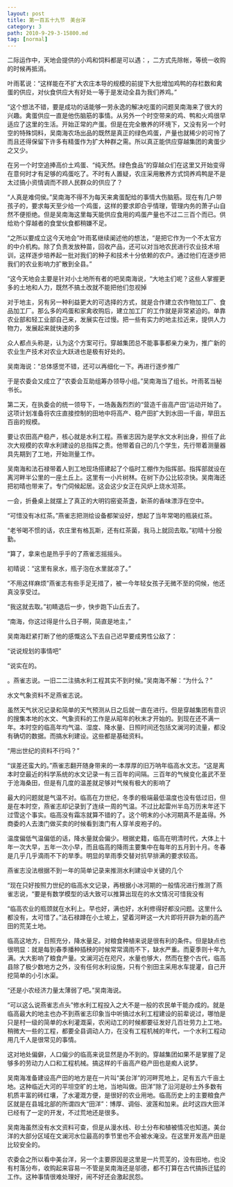 ```yaml
---
layout: post
title: 第一百五十九节　美台洋
category: 3
path: 2010-9-29-3-15800.md
tag: [normal]
---
```


二际运作中，天地会提供的小鸡和饲料都是可以遇：，二方式先除帐，等统一收购的时候再抵消。

叶雨茗说：“这样能在不扩大农庄本导的规模的前提下大批增加鸡鸭的存栏数和禽蛋的供应，对伙食供应大有好处一等于是发动全县为我们养鸡。”

“这个想法不错，要是成功的话能够一劳永逸的解决吃蛋的问题吴南海来了很大的兴趣。禽蛋供应一直是他伤脑筋的事情。从另外一个时空带来的鸡、鸭和火鸡很早适应了这里的生活。开始正常的产蛋。但是在完全散养的环境下，又没有另一个时空的特殊饲料，吴南海农场出品的既然是真正的绿色鸡蛋，产量也就稀少的可怜了而且还得保留下许多有精蛋作为扩大种群之需。所以真正能供应穿越集团的禽蛋少之又少。

在另一个时空追捧高价土鸡蛋、“纯天然。绿色食品”的穿越众们在这里又开始变得在意何时才有足够的鸡蛋吃了。不时有人置疑，农庄采用散养方式饲养鸡鸭是不是太过搞小资情调而不顾人民群众的供应了？

“人真是难伺侯。”吴南海不得不为每天来禽蛋配给的事情大伤脑筋。现在有几户带孩子的，要求每天至少给一个鸡蛋，这样的要求即合乎情理，管理内务的萧子山自然不便拒绝。但是吴南海这里每天能供应食用的鸡蛋产量也不过二三百个而已。供给劝个穿越者的食堂伙食都稍嫌不足。

“之所以要成立这今天地会”叶雨茗继续阑述他的想法，“是把它作为一个不太官方的中介机构。除了负责发放种苗，回收产品，还可以对当地农民进行农业技术培训，这样逐步培养起一批对我们的种子和技术十分依赖的农户。通过他们在逐步把我们的农业影响力扩散到全县。”

“这今天地会主要是针对小土地所有者的吧吴南海说，“大地主们呢？这些人掌握更多的土地和人力，既然不搞土改就不能把他们忽视掉

对于地主，另有另一种利益更大的可选择的方式，就是合作建立农作物加工厂、食品加工厂。那么多的鸡蛋和家禽收购后，建立加工厂的工作就是非常紧迫的。单靠农业部和轻工业部自己来，发展实在过慢。把一些有实力的地主拉近来，提供人力物力，发展起来就快速的多

众人都点头称是，认为这个方案可行。穿越集团总不能事事都亲力亲为，推广新的农业生产技术对农业大跃进也是极有好处的。

吴南海说：“总体感觉不错，还可以再细化一下。再进行逐步推广

于是农委会又成立了“农委会互助组筹办领导小组。”吴南海当了组长。叶雨茗当秘书长。

第二天，在执委会的统一领导下，一场轰轰烈烈的“营造千亩高产田”运动开始了。这项计划准备将农庄直接控制的田地中将高产、稳产田扩大到水田一千亩，旱田五百亩的规模。

要让农田高产稳产，核心就是水利工程。燕雀志因为是学水文水利出身，担任了此次大规模的农卑水利建设的总指挥之责。他带着自己的几个学生，先行带着测量器具先期到了工地，开始测量工作。

吴南海和法石禄带着人到工地现场搭建起了个临时工棚作为指挥部。指挥部就设在离河畔半公里的一座土丘上。这里有一小片树林。在树下办公比较凉快。吴南海还把初晴也带来了。专门伺候起居。这会这少女正在风炉上烧水沏茶。

一会，折叠桌上就摆上了真正的大明钧窑瓷茶盏，新茶的香味漂浮在空中。

“可惜没有冰红茶。”燕雀志把测绘设备都架设好，想起了当年常喝的瓶装红茶。

“老爷喝不惯的话，农庄里有格瓦斯，还有红茶菌，我马上就回去取。”初晴十分殷勤。

“算了，拿来也是热乎乎的了燕雀志摇摇头。

初晴说：“这里有泉水，瓶子泡在水里就凉了。”

“不用这样麻烦”燕雀志有些手足无措了，被一今年轻女孩子无微不至的伺候，他还真没享受过。

“我这就去取。”初睛退后一步，快步跑下山丘去了。

“南海，你这过得是什么日子啊，简直是地主，”

吴南海赶紧打断了他的感慨这么下去自己迟早要成男性公敌了：

“说说规划的事情吧”

“说实在的。

。燕雀志说。一旧二二注搞水利工程其实不到时候。”吴南海不解：“为什么？”

水文气象资料不足燕雀志说。

虽然天气状况记录和简单的天气预测从日之后就一直在进行。但是穿越集团有意识的搜集本地的水文、气象资料的工作是从昭年的秋末才开始的。到现在还不满一年。本时空的临高年均气温、湿度、降水量、日照时间还包括文澜河的流量，都没有确切的数据。而搞水利建设。这些都是基础资料。

“用出世纪的资料不行吗？”

“误差还蛮大的。”燕雀志翻开随身带来的一本厚厚的旧万呐年临高水文志。“这是离本时空最近的科学系统的水文记录一有三百年的间隔。三百年的气候变化虽武不至于沧海桑田，但是有几度的温差就足够对气候有极大的影响了

最大的问题就是气温不对。临高在力世纪，冬季的极端最低温度也没有低过旧，但是在本时空，燕雀志却记录到了连续一周的气温。不过比起雷州半岛万历末年还下过雪这个事实。临高没有霜冻就算不错的了。这个明末的小冰河期真不是盖得。外商委的人去澳门做买卖的时候看到澳门有人穿羊皮袍子的。

温度偏低气温偏低的话，降水量就会偏少。根据史籍，临高在明清时代，大体上十年一次大早，五年一次小早，而且临高的降雨主要集中在每年的五月到十月。冬春是几乎几乎滴雨不下的旱季。明显的旱雨季交替对抗早排满的要求较高。

燕雀志没法根据不到一年的简单记录来推测水利建设中关键的几个

“现在只好按照力世纪的临高水文记录，再根据小冰河期的一般情况进行推测了燕雀志说，“要是有数学模型的话大致可以推算出现在的水文情况可惜我没有

“临高农业的瓶颈就在水利上。早也好，满也好，水利修得好都没问题。这里什么都没有，太可惜了。”法石禄蹲在小土坡上，望着河畔这一大片即将开辟为新的高产田的荒芜土地。

临高这地方，日照充分，降水量足。对粮食种植来说是很有利的条件。但是缺点也很明显：就是每到春季播种插秧的时候常常滴雨不下，缺水严重。而夏季则十年九满。大大影响了粮食产量。文澜河近在咫尺，水量也够大，然而在整个古代，临高县除了极少数地方之外，没有任何水利设施，只有个别田主采用水车提灌，自己开挖简单的小引水渠。

“还是小农经济力量太薄弱了吧。”吴南海说。

“可以这么说燕雀志点头”修水利工程投入之大不是一般的农民单干能办成的。就是临高最大的地主也办不到燕雀志印象当中听搞过水利工程建设的前辈说过，哪怕是只是村一级的简单的水利灌溉渠，农闲动工的时候都要征发好几百壮劳力上工地。稍微大一些的工程，都要全县调动人力，在没有工程机械的年代，一个水利工程动用几千人是很常见的事情。

这对地处偏僻，人口偏少的临高来说显然是办不到的。穿越集团如果不是掌握了足够多的劳动力人口和工程机械。搞这样的千亩高产稳产田也是痴人说梦。

吴南海准备建设高产田的地方是在一片叫“美台洋”的河畔荒地上，足有五六千亩土地。这种临近大河的平坦空旷的土地，当地叫做。田洋”除了沿河是砂土外多数有机质丰富的砖红壤，了水灌溉方便，是很好的农业用地。临高历史上的主要粮食产区就是在县城北部的所谓四大“田洋”：博厚、调俗、波莲和加来。此时这四大田洋已经有了一定的开发，不过荒地还是很多。

吴南海虽然没有水文资料可查，但是从漫水线、砂土分布和植被情况也知道。美台洋的大部分区域在文澜河水位最高的季节里也不会被水淹没。在这里开发高产田是比较安全的。

农委会之所以看中美台洋，另一个主要原因是这里是一片荒芜的，没有田地，也没有村落分布，收购起来容易一不管是吴南海还是邬德，都不打算在古代搞拆迁猛的工作。这种事情很难处理好，闹不好还会激起民怨。